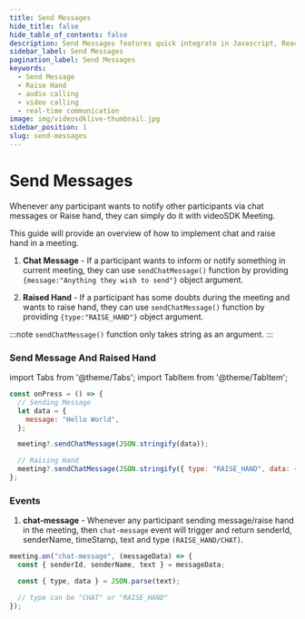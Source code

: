 ```yaml
---
title: Send Messages
hide_title: false
hide_table_of_contents: false
description: Send Messages features quick integrate in Javascript, React JS, Android, IOS, React Native, Flutter with Video SDK to add live video & audio conferencing to your applications.
sidebar_label: Send Messages
pagination_label: Send Messages
keywords:
  - Send Message
  - Raise Hand
  - audio calling
  - video calling
  - real-time communication
image: img/videosdklive-thumbnail.jpg
sidebar_position: 1
slug: send-messages
---
```


# Send Messages

Whenever any participant wants to notify other participants via chat messages or Raise hand, they can simply do it with videoSDK Meeting.

This guide will provide an overview of how to implement chat and raise hand in a meeting.

1. **Chat Message** - If a participant wants to inform or notify something in current meeting, they can use `sendChatMessage()` function by providing `{message:"Anything they wish to send"}` object argument.

2. **Raised Hand** - If a participant has some doubts during the meeting and wants to raise hand, they can use `sendChatMessage()` function by providing `{type:"RAISE_HAND"}` object argument.

:::note
`sendChatMessage()` function only takes string as an argument.
:::

### Send Message And Raised Hand

import Tabs from '@theme/Tabs';
import TabItem from '@theme/TabItem';

```js
const onPress = () => {
  // Sending Message
  let data = {
    message: "Hello World",
  };

  meeting?.sendChatMessage(JSON.stringify(data));

  // Raising Hand
  meeting?.sendChatMessage(JSON.stringify({ type: "RAISE_HAND", data: {} }));
};
```

### Events

1. **chat-message** - Whenever any participant sending message/raise hand in the meeting, then `chat-message` event will trigger and return senderId, senderName, timeStamp, text and type `(RAISE_HAND/CHAT)`.

```js
meeting.on("chat-message", (messageData) => {
  const { senderId, senderName, text } = messageData;

  const { type, data } = JSON.parse(text);

  // type can be "CHAT" or "RAISE_HAND"
});
```
